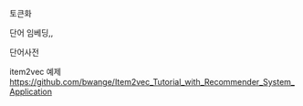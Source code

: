 토큰화

단어 임베딩,,

단어사전


item2vec 예제
https://github.com/bwange/Item2vec_Tutorial_with_Recommender_System_Application
